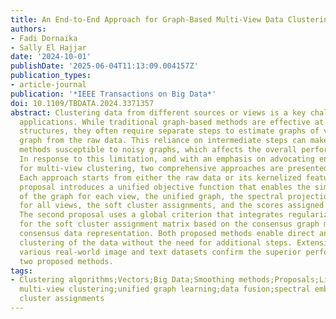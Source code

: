 ```yaml
---
title: An End-to-End Approach for Graph-Based Multi-View Data Clustering
authors:
- Fadi Dornaika
- Sally El Hajjar
date: '2024-10-01'
publishDate: '2025-06-04T11:13:09.004157Z'
publication_types:
- article-journal
publication: '*IEEE Transactions on Big Data*'
doi: 10.1109/TBDATA.2024.3371357
abstract: Clustering data from different sources or views is a key challenge in real-world
  applications. While traditional graph-based methods are effective at capturing data
  structures, they often require separate steps to estimate graphs of views or a consensus
  graph from the raw data. This reliance on intermediate steps can make these clustering
  methods susceptible to noisy graphs, which affects the overall performance of clustering.
  In response to this limitation, and with an emphasis on advocating end-to-end solutions
  for multi-view clustering, two comprehensive approaches are presented in this paper.
  Each approach starts from either the raw data or its kernelized features. The first
  proposal introduces a unified objective function that enables the simultaneous recovery
  of the graph for each view, the unified graph, the spectral projection matrices
  for all views, the soft cluster assignments, and the scores assigned to each view.
  The second proposal uses a global criterion that integrates regularization and constraints
  for the soft cluster assignment matrix based on the consensus graph matrix and the
  consensus data representation. Both proposed methods enable direct and straightforward
  clustering of the data without the need for additional steps. Extensive tests with
  various real-world image and text datasets confirm the superior performance of the
  two proposed methods.
tags:
- Clustering algorithms;Vectors;Big Data;Smoothing methods;Proposals;Linear programming;Convolution;Graph-based
  multi-view clustering;unified graph learning;data fusion;spectral embedding;soft
  cluster assignments
---
```

